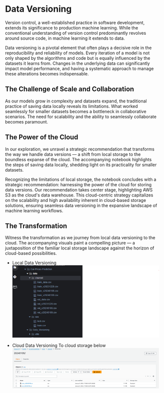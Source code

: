 # Data Versioning

Version control, a well-established practice in software development, extends its significance to production machine learning. While the conventional understanding of version control predominantly revolves around source code, in machine learning it extends to data.

Data versioning is a pivotal element that often plays a decisive role in the reproducibility and reliability of models. Every iteration of a model is not only shaped by the algorithms and code but is equally influenced by the datasets it learns from. Changes in the underlying data can significantly impact model performance, and having a systematic approach to manage these alterations becomes indispensable.

## The Challenge of Scale and Collaboration
As our models grow in complexity and datasets expand, the traditional practice of saving data locally reveals its limitations. What worked seamlessly for smaller datasets becomes a bottleneck in collaborative scenarios. The need for scalability and the ability to seamlessly collaborate becomes paramount.

## The Power of the Cloud 

In our exploration, we unravel a strategic recommendation that transforms the way we handle data versions — a shift from local storage to the boundless expanse of the cloud. The accompanying notebook highlights the steps of saving data locally, shedding light on its practicality for smaller datasets.

Recognizing the limitations of local storage, the notebook concludes with a strategic recommendation: harnessing the power of the cloud for storing data versions. Our recommendation takes center stage, highlighting AWS S3 as the cloud's data warehouse. This cloud-centric strategy capitalizes on the scalability and high availability inherent in cloud-based storage solutions, ensuring seamless data versioning in the expansive landscape of machine learning workflows.


## The Transformation
Witness the transformation as we journey from local data versioning to the cloud. The accompanying visuals paint a compelling picture — a juxtaposition of the familiar local storage landscape against the horizon of cloud-based possibilities.
* Local Data Versioning
![Local Data Versioning](/imgs/local_data_versioning.png)

* Cloud  Data Versioning
To cloud storage below
![Cloud Data Versioning](/imgs/cloud_data_versioning.png)